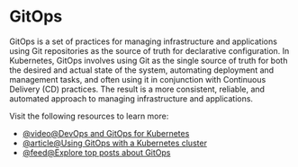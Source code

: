 # GitOps

GitOps is a set of practices for managing infrastructure and applications using Git repositories as the source of truth for declarative configuration. In Kubernetes, GitOps involves using Git as the single source of truth for both the desired and actual state of the system, automating deployment and management tasks, and often using it in conjunction with Continuous Delivery (CD) practices. The result is a more consistent, reliable, and automated approach to managing infrastructure and applications.

Visit the following resources to learn more:

- [@video@DevOps and GitOps for Kubernetes](https://www.youtube.com/watch?v=PFLimPh5-wo)
- [@article@Using GitOps with a Kubernetes cluster](https://docs.gitlab.com/ee/user/clusters/agent/gitops.html)
- [@feed@Explore top posts about GitOps](https://app.daily.dev/tags/gitops?ref=roadmapsh)
